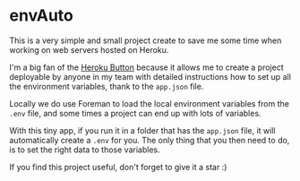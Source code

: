 # envAuto

This is a very simple and small project create to save me some time when working on web servers hosted on Heroku.

I'm a big fan of the [Heroku Button](https://devcenter.heroku.com/articles/heroku-button) because it allows me to create a project deployable by anyone in my team with detailed instructions how to set up all the environment variables, thank to the `app.json` file.

Locally we do use Foreman to load the local environment variables from the `.env` file, and some times a project can end up with lots of variables.

With this tiny app, if you run it in a folder that has the `app.json` file, it will automatically create a `.env` for you. The only thing that you then need to do, is to set the right data to those variables.

If you find this project useful, don't forget to give it a star :)